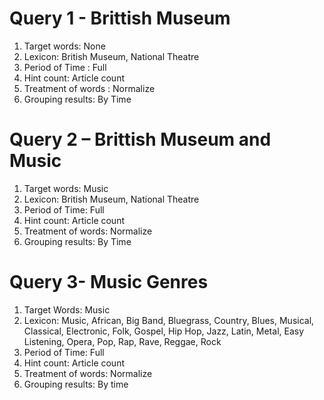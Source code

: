 # Query 1 - Brittish Museum

1.	Target words: None 
2.	Lexicon: British Museum, National Theatre
3.	Period of Time : Full 
4.	Hint count: Article count 
5.	Treatment of words : Normalize
6.	Grouping results: By Time

# Query 2 – Brittish Museum and Music 
 
1.	Target words: Music 
2.	Lexicon: British Museum, National Theatre
3.	Period of Time: Full 
4.	Hint count: Article count 
5.	Treatment of words: Normalize
6.	Grouping results: By Time


# Query 3- Music Genres

1.	Target Words: Music 
2.	Lexicon: Music, African, Big Band, Bluegrass, Country, Blues, Musical, Classical, Electronic, Folk, Gospel, Hip Hop, Jazz, Latin, Metal, Easy Listening, Opera, Pop, Rap, Rave, Reggae, Rock
3. Period of Time: Full
4.	Hint count: Article count
5.	Treatment of words: Normalize
6.	Grouping results: By time 
